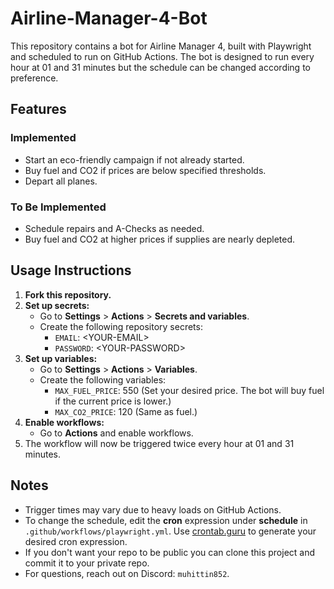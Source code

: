# Airline-Manager-4-Bot

This repository contains a bot for Airline Manager 4, built with Playwright and scheduled to run on GitHub Actions. The bot is designed to run every hour at 01 and 31 minutes but the schedule can be changed according to preference.
## Features

### Implemented
- Start an eco-friendly campaign if not already started.
- Buy fuel and CO2 if prices are below specified thresholds.
- Depart all planes.

### To Be Implemented
- Schedule repairs and A-Checks as needed.
- Buy fuel and CO2 at higher prices if supplies are nearly depleted.

## Usage Instructions

1. **Fork this repository.**
2. **Set up secrets:**
   - Go to **Settings** > **Actions** > **Secrets and variables**.
   - Create the following repository secrets:
     - `EMAIL`: \<YOUR-EMAIL>
     - `PASSWORD`: \<YOUR-PASSWORD>
3. **Set up variables:**
   - Go to **Settings** > **Actions** > **Variables**.
   - Create the following variables:
     - `MAX_FUEL_PRICE`: 550 (Set your desired price. The bot will buy fuel if the current price is lower.)
     - `MAX_CO2_PRICE`: 120 (Same as fuel.)
4. **Enable workflows:**
   - Go to **Actions** and enable workflows.
5. The workflow will now be triggered twice every hour at 01 and 31 minutes.

## Notes
- Trigger times may vary due to heavy loads on GitHub Actions.
- To change the schedule, edit the **cron** expression under **schedule** in `.github/workflows/playwright.yml`. Use [crontab.guru](https://crontab.guru/) to generate your desired cron expression.
- If you don't want your repo to be public you can clone this project and commit it to your private repo. 
- For questions, reach out on Discord: `muhittin852`.